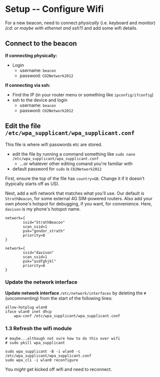 # Setup -- Configure Wifi

For a new beacon, need to connect *physically* (i.e. keyboard and monitor) *(cd: or maybe with ethernet and ssh?)* and add some wifi details.

## Connect to the beacon

**If connecting physically:**

-   Login
    -   username: `beacon`
    -   password: `CO2Network2012`

**If connecting via ssh:**

-   Find the IP (in your router menu or something like `ipconfig/ifconfig`)
-   ssh to the device and login
    -   username: `beacon`
    -   password: `CO2Network2012`

## Edit the file `/etc/wpa_supplicant/wpa_supplicant.conf`

This file is where wifi passwords etc are stored.

-   edit the file by running a command something like `sudo nano /etc/wpa_supplicant/wpa_supplicant.conf`
    -   ...or whatever other editing comand you're familiar with
-   default password for `sudo` is `CO2Network2012`

First, ensure the top of the file has `country=GB`. Change it if it doesn't (typically starts off as US).

Next, add a wifi network that matches what you'll use. Our default is `StrathBeacon`, for some external 4G SIM-powered routers. Also add your own phone's hotspot for debugging, if you want, for convenience. Here, `davison` is my phone's hotspot name.

    network={
            ssid="StrathBeacon"
            scan_ssid=1
            psk="gondor_strath"
            priority=8
    }

    network={
            ssid="davison"
            scan_ssid=1
            psk="asdfghjkl"
            priority=8
    }

### Update the network interface

**Update network interface** `/etc/network/interfaces` by deleting the `#` (uncommenting) from the start of the following lines:

    allow-hotplug wlan0
    iface wlan0 inet dhcp
        wpa-conf /etc/wpa_supplicant/wpa_supplicant.conf

### 1.3 Refresh the wifi module

    # maybe...although not sure how to do this over wifi
    # sudo pkill wpa_supplicant

    sudo wpa_supplicant -B -i wlan0 -c /etc/wpa_supplicant/wpa_supplicant.conf
    sudo wpa_cli -i wlan0 reconfigure

You *might* get kicked off wifi and need to reconnect.
